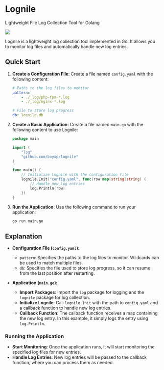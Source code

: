 # Lognile
Lightweight File Log Collection Tool for Golang

![](https://img.shields.io/npm/l/vue.svg)


Lognile is a lightweight log collection tool implemented in Go. It allows you to monitor log files and automatically handle new log entries.

## Quick Start

1. **Create a Configuration File:**
   Create a file named `config.yaml` with the following content:

   ```yaml
   # Paths to the log files to monitor
   pattern:
       - ./_log/php-fpm-*.log
       - ./_log/nginx-*.log

   # File to store log progress
   db: lognile.db
   ```

2. **Create a Basic Application:**
   Create a file named `main.go` with the following content to use Lognile:

   ```go
   package main

   import (
       "log"
       "github.com/boyxp/lognile"
   )

   func main() {
       // Initialize Lognile with the configuration file
       lognile.Init("config.yaml", func(row map[string]string) {
           // Handle new log entries
           log.Println(row)
       })
   }
   ```

3. **Run the Application:**
   Use the following command to run your application:

   ```sh
   go run main.go
   ```

## Explanation

- **Configuration File (`config.yaml`):**
  - `pattern`: Specifies the paths to the log files to monitor. Wildcards can be used to match multiple files.
  - `db`: Specifies the file used to store log progress, so it can resume from the last position after restarting.

- **Application (`main.go`):**
  - **Import Packages**: Import the `log` package for logging and the `lognile` package for log collection.
  - **Initialize Lognile**: Call `lognile.Init` with the path to `config.yaml` and a callback function to handle new log entries.
  - **Callback Function**: The callback function receives a map containing the new log entry. In this example, it simply logs the entry using `log.Println`.

### Running the Application
- **Start Monitoring**: Once the application runs, it will start monitoring the specified log files for new entries.
- **Handle Log Entries**: New log entries will be passed to the callback function, where you can process them as needed.

